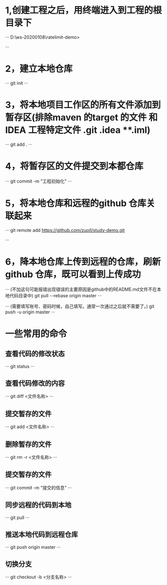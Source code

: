 # 1,创建工程之后，用终端进入到工程的根目录下

···
D:\ws-20200108\ratelimit-demo>

···

# 2，建立本地仓库
···
git init
···

# 3，将本地项目工作区的所有文件添加到暂存区(排除maven 的target 的文件 和 IDEA 工程特定文件 .git .idea **.iml)
···
git add  .
···

# 4，将暂存区的文件提交到本都仓库
···
git commit -m "工程初始化"
···

# 5，将本地仓库和远程的github 仓库关联起来
···
git remote add  https://github.com/zuoll/study-demo.git

···


# 6，降本地仓库上传到远程的仓库，刷新github 仓库，既可以看到上传成功

···
(不加这句可能报错出现错误的主要原因是github中的README.md文件不在本地代码目录中)
git pull --rebase origin master 
···

···
(需要填写账号、密码时候，自己填写。通常一次通过之后就不需要了。)
git push -u origin master 
···


# 一些常用的命令
## 查看代码的修改状态
···
git status
···

## 查看代码修改的内容

···
git diff <文件名称>
···

## 提交暂存的文件
···
git add <文件名称>
···

## 删除暂存的文件
···
git rm -r <文件名称>
···

## 提交暂存的文件

···
git commit -m "提交的信息"
···

## 同步远程的代码到本地
···
git pull
···

## 推送本地代码到远程仓库

···
git push origin master
···

## 切换分支

···
git checkout -b <分支名称>
···






